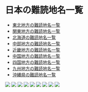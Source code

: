 # 日本の難読地名一覧

* [東北地方の難読地名一覧](https://ja.wikipedia.org/wiki/%E6%9D%B1%E5%8C%97%E5%9C%B0%E6%96%B9%E3%81%AE%E9%9B%A3%E8%AA%AD%E5%9C%B0%E5%90%8D%E4%B8%80%E8%A6%A7)
* [関東地方の難読地名一覧](https://ja.wikipedia.org/wiki/%E9%96%A2%E6%9D%B1%E5%9C%B0%E6%96%B9%E3%81%AE%E9%9B%A3%E8%AA%AD%E5%9C%B0%E5%90%8D%E4%B8%80%E8%A6%A7)
* [北海道の難読地名一覧](https://ja.wikipedia.org/wiki/%E5%8C%97%E6%B5%B7%E9%81%93%E3%81%AE%E9%9B%A3%E8%AA%AD%E5%9C%B0%E5%90%8D%E4%B8%80%E8%A6%A7)
* [中部地方の難読地名一覧](https://ja.wikipedia.org/wiki/%E4%B8%AD%E9%83%A8%E5%9C%B0%E6%96%B9%E3%81%AE%E9%9B%A3%E8%AA%AD%E5%9C%B0%E5%90%8D%E4%B8%80%E8%A6%A7)
* [近畿地方の難読地名一覧](https://ja.wikipedia.org/wiki/%E8%BF%91%E7%95%BF%E5%9C%B0%E6%96%B9%E3%81%AE%E9%9B%A3%E8%AA%AD%E5%9C%B0%E5%90%8D%E4%B8%80%E8%A6%A7)
* [中国地方の難読地名一覧](https://ja.wikipedia.org/wiki/%E4%B8%AD%E5%9B%BD%E5%9C%B0%E6%96%B9%E3%81%AE%E9%9B%A3%E8%AA%AD%E5%9C%B0%E5%90%8D%E4%B8%80%E8%A6%A7)
* [四国地方の難読地名一覧](https://ja.wikipedia.org/wiki/%E5%9B%9B%E5%9B%BD%E5%9C%B0%E6%96%B9%E3%81%AE%E9%9B%A3%E8%AA%AD%E5%9C%B0%E5%90%8D%E4%B8%80%E8%A6%A7)
* [九州地方の難読地名一覧](https://ja.wikipedia.org/wiki/%E4%B9%9D%E5%B7%9E%E5%9C%B0%E6%96%B9%E3%81%AE%E9%9B%A3%E8%AA%AD%E5%9C%B0%E5%90%8D%E4%B8%80%E8%A6%A7)
* [沖縄県の難読地名一覧](https://ja.wikipedia.org/wiki/%E6%B2%96%E7%B8%84%E7%9C%8C%E3%81%AE%E9%9B%A3%E8%AA%AD%E5%9C%B0%E5%90%8D%E4%B8%80%E8%A6%A7)

![](https://ja.wikipedia.org/wiki/%E6%9D%B1%E5%8C%97%E5%9C%B0%E6%96%B9%E3%81%AE%E9%9B%A3%E8%AA%AD%E5%9C%B0%E5%90%8D%E4%B8%80%E8%A6%A7)
![](https://ja.wikipedia.org/wiki/%E9%96%A2%E6%9D%B1%E5%9C%B0%E6%96%B9%E3%81%AE%E9%9B%A3%E8%AA%AD%E5%9C%B0%E5%90%8D%E4%B8%80%E8%A6%A7)
![](https://ja.wikipedia.org/wiki/%E5%8C%97%E6%B5%B7%E9%81%93%E3%81%AE%E9%9B%A3%E8%AA%AD%E5%9C%B0%E5%90%8D%E4%B8%80%E8%A6%A7)
![](https://ja.wikipedia.org/wiki/%E4%B8%AD%E9%83%A8%E5%9C%B0%E6%96%B9%E3%81%AE%E9%9B%A3%E8%AA%AD%E5%9C%B0%E5%90%8D%E4%B8%80%E8%A6%A7)
![](https://ja.wikipedia.org/wiki/%E8%BF%91%E7%95%BF%E5%9C%B0%E6%96%B9%E3%81%AE%E9%9B%A3%E8%AA%AD%E5%9C%B0%E5%90%8D%E4%B8%80%E8%A6%A7)
![](https://ja.wikipedia.org/wiki/%E4%B8%AD%E5%9B%BD%E5%9C%B0%E6%96%B9%E3%81%AE%E9%9B%A3%E8%AA%AD%E5%9C%B0%E5%90%8D%E4%B8%80%E8%A6%A7)
![](https://ja.wikipedia.org/wiki/%E5%9B%9B%E5%9B%BD%E5%9C%B0%E6%96%B9%E3%81%AE%E9%9B%A3%E8%AA%AD%E5%9C%B0%E5%90%8D%E4%B8%80%E8%A6%A7)
![](https://ja.wikipedia.org/wiki/%E4%B9%9D%E5%B7%9E%E5%9C%B0%E6%96%B9%E3%81%AE%E9%9B%A3%E8%AA%AD%E5%9C%B0%E5%90%8D%E4%B8%80%E8%A6%A7)
![](https://ja.wikipedia.org/wiki/%E6%B2%96%E7%B8%84%E7%9C%8C%E3%81%AE%E9%9B%A3%E8%AA%AD%E5%9C%B0%E5%90%8D%E4%B8%80%E8%A6%A7)








